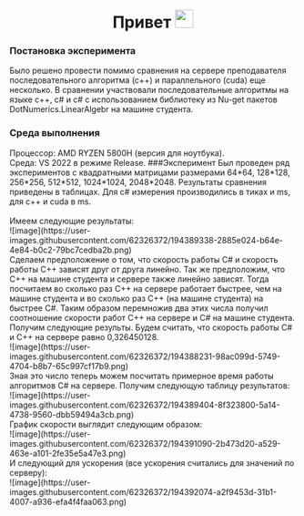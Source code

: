 <h1 align="center">Привет</a> 
<img src="https://github.com/blackcater/blackcater/raw/main/images/Hi.gif" height="32"/></h1>
<h3>Постановка эксперимента</h3> Было решено провести помимо сравнения на сервере преподавателя последовательного алгоритма (с++) и параллельного (сuda) еще несколько. В сравнении участвовали последовательные алгоритмы на языке с++, с# и с# c использованием библиотеку из Nu-get пакетов DotNumerics.LinearAlgebr на машине студента.
<h3>Среда выполнения</h3> 
Процессор: AMD RYZEN 5800H (версия для ноутбука). <br />
Среда: VS 2022 в режиме Release.
###Эксперимент</h3>
Был проведен ряд экспериментов с квадратными матрицами размерами 64*64, 128*128, 256*256, 512*512, 1024*1024, 2048*2048. Результаты сравнения приведены в таблицах. Для c# измерения производились в тиках и ms, для с++ и cuda в ms. </br></br>
Имеем следующие результаты: </br>
![image](https://user-images.githubusercontent.com/62326372/194389338-2885e024-b64e-4e84-b0c2-79bc7cedba2b.png) </br>
Сделаем предположение о том, что скорость работы C# и скорость работы С++ зависят друг от друга линейно. Так же предположим, что С++ на машине студента и сервере также линейно зависят. Тогда посчитаем во сколько раз С++ на сервере работает быстрее, чем на машине студента и во сколько раз С++ (на машине студента) на быстрее С#. Таким образом перемножив два этих числа получил соотношение скорости работ C++ на сервере и C# на машине студента.
Получим следующие результы. Будем считать, что скорость работы С# и С++ на сервере равно 0,326450128. </br>
![image](https://user-images.githubusercontent.com/62326372/194388231-98ac099d-5749-4704-b8b7-65c997cf17b9.png)</br>
Зная это число теперь можем посчитать примерное время работы алгоритмов С# на сервере. Получим следующую таблицу результатов: </br>
![image](https://user-images.githubusercontent.com/62326372/194389404-8f323800-5a14-4738-9560-dbb59494a3cb.png) </br>
График скорости выглядит следующим образом: </br>
![image](https://user-images.githubusercontent.com/62326372/194391090-2b473d20-a529-463e-a101-2fe35e5a47e3.png)
</br>
И cледующий для ускорения (все ускорения считались для значений по серверу): </br>
![image](https://user-images.githubusercontent.com/62326372/194392074-a2f9453d-31b1-4007-a936-efa4f4faa063.png) </br>


